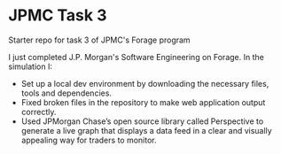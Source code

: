 # JPMC Task 3
Starter repo for task 3 of JPMC's Forage program

I just completed J.P. Morgan's Software Engineering on Forage. In the simulation I:
- Set up a local dev environment by downloading the necessary files, tools and dependencies.
- Fixed broken files in the repository to make web application output correctly.
- Used JPMorgan Chase’s open source library called Perspective to generate a live graph that displays a data feed in a clear and visually appealing way for traders to monitor.
